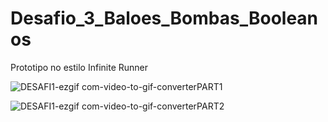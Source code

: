 # Desafio_3_Baloes_Bombas_Booleanos
 Prototipo no estilo Infinite Runner

![DESAFI1-ezgif com-video-to-gif-converterPART1](https://github.com/Sam1536/Desafio_3_Baloes_Bombas_Booleanos/assets/89424721/defaf2b8-6c36-4157-98aa-e516e94889c2)


![DESAFI1-ezgif com-video-to-gif-converterPART2](https://github.com/Sam1536/Desafio_3_Baloes_Bombas_Booleanos/assets/89424721/e2fc7882-1a14-4e6b-bd60-35a5001fbc99)
